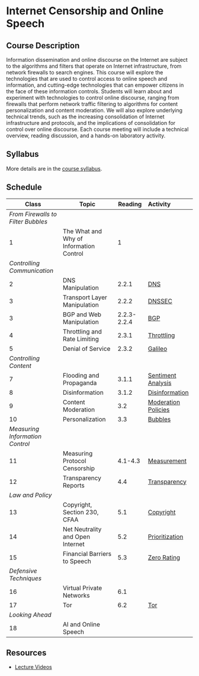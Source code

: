 # Internet Censorship and Online Speech

## Course Description 

Information dissemination and online discourse on the Internet are
subject to the algorithms and filters that operate on Internet
infrastructure, from network firewalls to search engines. This course
will explore the technologies that are used to control access to online
speech and information, and cutting-edge technologies that can empower
citizens in the face of these information controls. Students will learn
about and experiment with technologies to control online discourse,
ranging from firewalls that perform network traffic filtering to
algorithms for content personalization and content moderation. We will
also explore underlying technical trends, such as the increasing
consolidation of Internet infrastructure and protocols, and the
implications of consolidation for control over online discourse. Each
course meeting will include a technical overview, reading discussion,
and a hands-on laboratory activity.

## Syllabus

More details are in the [course syllabus](syllabus.md).

## Schedule


| **Class**                          | **Topic**                               | **Reading** | **Activity**                                    |
|------------------------------------|-----------------------------------------|-------------|:------------------------------------------------|
| *From Firewalls to Filter Bubbles* |                                         |             |                                                 |
| 1                                  | The What and Why of Information Control | 1           |                                                 |
| *Controlling Communication*        |                                         |             |                                                 |
| 2                                  | DNS Manipulation                        | 2.2.1       | [DNS](activities/dns.md)                        |
| 3                                  | Transport Layer Manipulation            | 2.2.2       | [DNSSEC](activities/dnssec.md)                  |
| 3                                  | BGP and Web Manipulation                | 2.2.3-2.2.4 | [BGP](activities/bgp.md)                        |
| 4                                  | Throttling and Rate Limiting            | 2.3.1       | [Throttling](activities/throttling.md)          |
| 5                                  | Denial of Service                       | 2.3.2       | [Galileo](activities/ddos.md)                   |
| *Controlling Content*              |                                         |             |                                                 |
| 7                                  | Flooding and Propaganda                 | 3.1.1       | [Sentiment Analysis](activities/automation.md)  |
| 8                                  | Disinformation                          | 3.1.2       | [Disinformation](activities/disinformation.md)  |
| 9                                  | Content Moderation                      | 3.2         | [Moderation Policies](activities/moderation.md) |
| 10                                 | Personalization                         | 3.3         | [Bubbles](activities/bubbles.md)                |
| *Measuring Information Control*    |                                         |             |
| 11                                 | Measuring Protocol Censorship           | 4.1-4.3     | [Measurement](activities/measurement.md)        |
| 12                                 | Transparency Reports                    | 4.4         | [Transparency](activities/transparency.md)      |
| *Law and Policy*                   |                                         |             |                                                 |
| 13                                 | Copyright, Section 230, CFAA            | 5.1         | [Copyright](activities/copyright.md)            |
| 14                                 | Net Neutrality and Open Internet        | 5.2         | [Prioritization](activities/prioritization.md)  |
| 15                                 | Financial Barriers to Speech            | 5.3         | [Zero Rating](activities/zero-rating.md)        |
| *Defensive Techniques*             |                                         |             |                                                 |
| 16                                 | Virtual Private Networks                | 6.1         |                                                 |
| 17                                 | Tor                                     | 6.2         | [Tor](activities/tor.md)                        |
| *Looking Ahead*                    |                                         |             |                                                 | 
| 18                                 | AI and Online Speech                    |             |                                                 |

## Resources

* [Lecture
  Videos](https://youtube.com/playlist?list=PLpherdrLyny9vAH3GUofYRu4Ig8wY9Lho)
